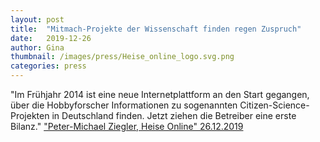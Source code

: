 ```yaml
---
layout: post
title:  "Mitmach-Projekte der Wissenschaft finden regen Zuspruch"
date:   2019-12-26 
author: Gina
thumbnail: /images/press/Heise_online_logo.svg.png
categories: press
---
```

"Im Frühjahr 2014 ist eine neue Internetplattform an den Start gegangen, über die Hobbyforscher Informationen zu sogenannten Citizen-Science-Projekten in Deutschland finden. Jetzt ziehen die Betreiber eine erste Bilanz."
<a href="https://www.heise.de/make/meldung/Umweltsensoren-Mini-Version-der-Sensebox-erhaeltlich-4607249.html" target="_blank">"Peter-Michael Ziegler, Heise Online" 26.12.2019</a>

